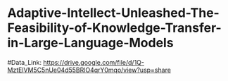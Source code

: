 # Adaptive-Intellect-Unleashed-The-Feasibility-of-Knowledge-Transfer-in-Large-Language-Models
#Data_Link: https://drive.google.com/file/d/1Q-MztElVM5C5nUe04d55BRlO4qrY0mqo/view?usp=share
